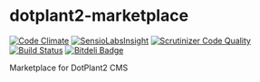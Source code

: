 dotplant2-marketplace
=====================
[![Code Climate](https://codeclimate.com/github/DevGroup-ru/dotplant2-marketplace/badges/gpa.svg)](https://codeclimate.com/github/DevGroup-ru/dotplant2-marketplace)
[![SensioLabsInsight](https://insight.sensiolabs.com/projects/551833bd-1951-493d-9a8f-9f676cf58506/mini.png)](https://insight.sensiolabs.com/projects/551833bd-1951-493d-9a8f-9f676cf58506)
[![Scrutinizer Code Quality](https://scrutinizer-ci.com/g/DevGroup-ru/dotplant2-marketplace/badges/quality-score.png?b=master)](https://scrutinizer-ci.com/g/DevGroup-ru/dotplant2-marketplace/?branch=master)
[![Build Status](https://scrutinizer-ci.com/g/DevGroup-ru/dotplant2-marketplace/badges/build.png?b=master)](https://scrutinizer-ci.com/g/DevGroup-ru/dotplant2-marketplace/build-status/master)
[![Bitdeli Badge](https://d2weczhvl823v0.cloudfront.net/DevGroup-ru/dotplant2-marketplace/trend.png)](https://bitdeli.com/free "Bitdeli Badge")

Marketplace for DotPlant2 CMS





